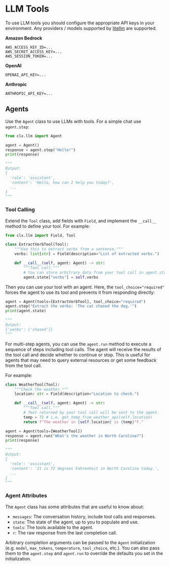 # LLM Tools

To use LLM tools you should configure the appropriate API keys in your environment. Any providers / models supported by [litellm](https://docs.litellm.ai/docs/providers) are supported.

**Amazon Bedrock**
```
AWS_ACCESS_KEY_ID=...
AWS_SECRET_ACCESS_KEY=...
AWS_SESSION_TOKEN=...
```

**OpenAI**
```
OPENAI_API_KEY=...
```

**Anthropic**
```
ANTHROPIC_API_KEY=...
```

## Agents

Use the `Agent` class to use LLMs with tools. For a simple chat use `agent.step`:

```python
from clx.llm import Agent

agent = Agent()
response = agent.step("Hello!")
print(response)

"""
Output:
{
  'role': 'assistant',
  'content': 'Hello, how can I help you today?',
  ...
}
"""
```

### Tool Calling

Extend the `Tool` class, add fields with `Field`, and implement the `__call__` method to define your tool. For example:

```python
from clx.llm import Field, Tool

class ExtractVerbTool(Tool):
    """Use this to extract verbs from a sentence."""
    verbs: list[str] = Field(description="List of extracted verbs.")

    def __call__(self, agent: Agent) -> str:
        """Tool call."""
        # You can store arbitrary data from your tool call in agent.state
        agent.state["verbs"] = self.verbs
```

Then you can use your tool with an agent. Here, the `tool_choice="required"` forces the agent to use its tool and prevents it from responding directly:

```python
agent = Agent(tools=[ExtractVerbTool], tool_choice="required")
agent.step("Extract the verbs: 'The cat chased the dog.'")
print(agent.state)

"""
Output:
{'verbs': ['chased']}
"""
```

For multi-step agents, you can use the `agent.run` method to execute a sequence of steps including tool calls. The agent will receive the results of the tool call and decide whether to continue or stop. This is useful for agents that may need to query external resources or get some feedback from the tool call.

For example:

```python
class WeatherTool(Tool):
    """Check the weather."""
    location: str = Field(description="Location to check.")

    def __call__(self, agent: Agent) -> str:
        """Tool call."""
        # Text returned by your tool call will be sent to the agent.
        temp = 72 # i.e. get_temp_from_weather_api(self.location)
        return f"The weather in {self.location} is {temp}°F."

agent = Agent(tools=[WeatherTool])
response = agent.run("What's the weather in North Carolina?")
print(response)

"""
Output:
{
  'role': 'assistant',
  'content': 'It is 72 degrees Fahrenheit in North Carolina today.',
  ...
}
"""
```

### Agent Attributes

The `Agent` class has some attributes that are useful to know about:

- `messages`: The conversation history, include tool calls and responses.
- `state`: The state of the agent, up to you to populate and use.
- `tools`: The tools available to the agent.
- `r`: The raw response from the last completion call.

Arbitrary completion arguments can be passed to the `Agent` initialization (e.g. `model`, `max_tokens`, `temperature`, `tool_choice`, etc.). You can also pass them to the `agent.step` and `agent.run` to override the defaults you set in the initialization.
